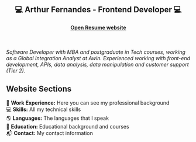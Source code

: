 <h2 align="center">
  💻 Arthur Fernandes - Frontend Developer 💻
</h2>

<h4 align="center"><a href="https://arthurfms.github.io/arthur-fernandes/">Open Resume website</a></h4>
<br>
<p align="left"><i>Software Developer with MBA and postgraduate in Tech courses, working as a Global Integration Analyst at Awin. Experienced working with front-end development, APIs, data analysis, data manipulation and customer support (Tier 2).</i></p>

## Website Sections

💼 **Work Experience:** Here you can see my professional background<br>
💻 **Skills:** All my technical skills<br>
🌎 **Languages:** The languages that I speak<br>
📖 **Education:** Educational background and courses<br>
📬 **Contact:** My contact information<br>
<br>
<br>

